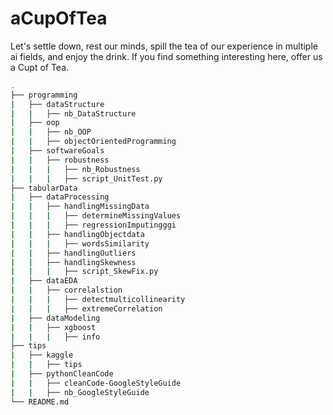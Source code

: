 # aCupOfTea
Let's settle down, rest our minds, spill the tea of our experience in multiple ai fields, and enjoy the drink. If you find something interesting here, offer us a Cupt of Tea.

```bash
.
├── programming
|   ├── dataStructure
|   |   ├── nb_DataStructure
|   ├── oop
|   |   ├── nb_OOP
|   |   ├── objectOrientedProgramming
|   ├── softwareGoals
|   |   ├── robustness
|   |   |   ├── nb_Robustness
|   |   |   ├── script_UnitTest.py
├── tabularData
|   ├── dataProcessing
|   |   ├── handlingMissingData
|   |   |   ├── determineMissingValues
|   |   |   ├── regressionImputingggi
|   |   ├── handlingObjectdata
|   |   |   ├── wordsSimilarity
|   |   ├── handlingOutliers
|   |   ├── handlingSkewness
|   |   |   ├── script_SkewFix.py
|   ├── dataEDA
|   |   ├── correlalstion
|   |   |   ├── detectmulticollinearity
|   |   |   ├── extremeCorrelation
|   ├── dataModeling
|   |   ├── xgboost
|   |   |   ├── info
├── tips
|   ├── kaggle
|   |   ├── tips
|   ├── pythonCleanCode
|   |   ├── cleanCode-GoogleStyleGuide
|   |   ├── nb_GoogleStyleGuide
└── README.md
```